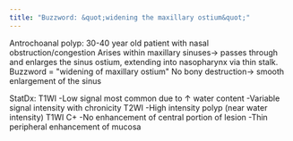 ```yaml
---
title: "Buzzword: &quot;widening the maxillary ostium&quot;"
---
```

Antrochoanal polyp: 30-40 year old patient with nasal obstruction/congestion
Arises within maxillary sinuses&#8594; passes through and enlarges the sinus ostium, extending into nasopharynx via thin stalk.
Buzzword = &quot;widening of maxillary ostium&quot;
No bony destruction&#8594; smooth enlargement of the sinus

StatDx:
T1WI
-Low signal most common due to &#8593; water content
-Variable signal intensity with chronicity
T2WI
-High intensity polyp (near water intensity)
T1WI C+
-No enhancement of central portion of lesion
-Thin peripheral enhancement of mucosa

